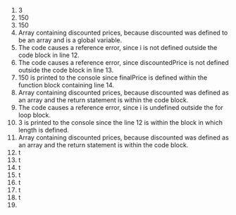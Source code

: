 1. 3
2. 150
3. 150
4. Array containing discounted prices, because discounted was defined to be an array and is a global variable.
5. The code causes a reference error, since i is not defined outside the code block in line 12.
6. The code causes a reference error, since discountedPrice is not defined outside the code block in line 13.
7. 150 is printed to the console since finalPrice is defined within the function block containing line 14.
8. Array containing discounted prices, because discounted was defined as an array and the return statement is within the code block.
9. The code causes a reference error, since i is undefined outside the for loop block.
10. 3 is printed to the console since the line 12 is within the block in which length is defined.
11. Array containing discounted prices, because discounted was defined as an array and the return statement is within the code block.
12.   t
13.   t
14.   t
15.   t
16.   t
17.   t
18.   t
19.   
